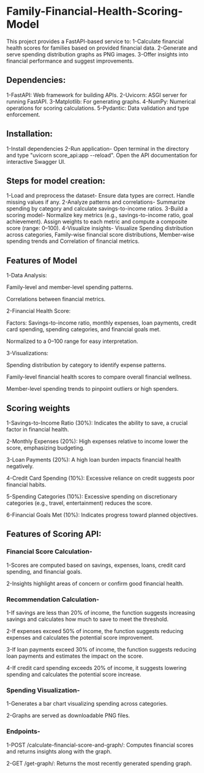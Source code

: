 # Family-Financial-Health-Scoring-Model
This project provides a FastAPI-based service to:
1-Calculate financial health scores for families based on provided financial data.
2-Generate and serve spending distribution graphs as PNG images.
3-Offer insights into financial performance and suggest improvements.

## Dependencies:
1-FastAPI: Web framework for building APIs.
2-Uvicorn: ASGI server for running FastAPI.
3-Matplotlib: For generating graphs.
4-NumPy: Numerical operations for scoring calculations.
5-Pydantic: Data validation and type enforcement.

## Installation:
1-Install dependencies
2-Run application-
  Open terminal in the directory and type "uvicorn score_api:app --reload".
  Open the API documentation for interactive Swagger UI.

## Steps for model creation:
1-Load and preprocess the dataset-
  Ensure data types are correct.
  Handle missing values if any.
2-Analyze patterns and correlations-
  Summarize spending by category and calculate savings-to-income ratios.
3-Build a scoring model-
  Normalize key metrics (e.g., savings-to-income ratio, goal achievement).
  Assign weights to each metric and compute a composite score (range: 0–100).
4-Visualize insights-
  Visualize Spending distribution across categories, Family-wise financial score distributions, Member-wise spending trends and Correlation   of financial metrics.

## Features of Model
1-Data Analysis:
  
  Family-level and member-level spending patterns.
  
  Correlations between financial metrics.

2-Financial Health Score:
  
  Factors: Savings-to-income ratio, monthly expenses, loan payments, credit card spending, spending categories, and financial goals met.
  
  Normalized to a 0–100 range for easy interpretation.

3-Visualizations:
  
  Spending distribution by category to identify expense patterns.
  
  Family-level financial health scores to compare overall financial wellness.
  
  Member-level spending trends to pinpoint outliers or high spenders.

## Scoring weights
1-Savings-to-Income Ratio (30%): Indicates the ability to save, a crucial factor in financial health.

2-Monthly Expenses (20%): High expenses relative to income lower the score, emphasizing budgeting.

3-Loan Payments (20%): A high loan burden impacts financial health negatively.

4-Credit Card Spending (10%): Excessive reliance on credit suggests poor financial habits.

5-Spending Categories (10%): Excessive spending on discretionary categories (e.g., travel, entertainment) reduces the score.

6-Financial Goals Met (10%): Indicates progress toward planned objectives.

## Features of Scoring API:
### Financial Score Calculation-
  1-Scores are computed based on savings, expenses, loans, credit card spending, and financial goals.
  
  2-Insights highlight areas of concern or confirm good financial health.

### Recommendation Calculation-
  1-If savings are less than 20% of income, the function suggests increasing savings and calculates how much to save to meet the threshold.
  
  2-If expenses exceed 50% of income, the function suggests reducing expenses and calculates the potential score improvement.
  
  3-If loan payments exceed 30% of income, the function suggests reducing loan payments and estimates the impact on the score.
  
  4-If credit card spending exceeds 20% of income, it suggests lowering spending and calculates the potential score increase.

### Spending Visualization-
  1-Generates a bar chart visualizing spending across categories.
  
  2-Graphs are served as downloadable PNG files.

### Endpoints-
  1-POST /calculate-financial-score-and-graph/: Computes financial scores and returns insights along with the graph.
  
  2-GET /get-graph/: Returns the most recently generated spending graph.
  
